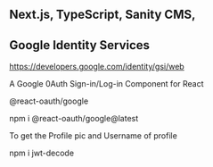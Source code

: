 ## Next.js, TypeScript, Sanity CMS,

## Google Identity Services

https://developers.google.com/identity/gsi/web

A Google 0Auth Sign-in/Log-in Component for React

@react-oauth/google

npm i @react-oauth/google@latest

To get the Profile pic and Username of profile

npm i jwt-decode

##
